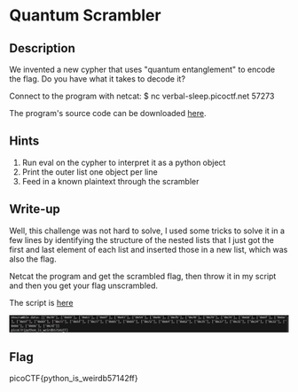 # Quantum Scrambler
## Description
We invented a new cypher that uses "quantum entanglement" to encode the flag. Do you have what it takes to decode it?

Connect to the program with netcat:
$ nc verbal-sleep.picoctf.net 57273

The program's source code can be downloaded [here](https://challenge-files.picoctf.net/c_verbal_sleep/5d8fc92543d767a7faef596cb61f6a1cce41e929dd03dac6db9292b0a3d0b510/quantum_scrambler.py).

## Hints
1. Run eval on the cypher to interpret it as a python object
2. Print the outer list one object per line
3. Feed in a known plaintext through the scrambler

## Write-up
Well, this challenge was not hard to solve, I used some tricks to solve it in a few lines by identifying the structure of the nested lists that I just got the first and last element of each list and inserted those in a new list, which was also the flag.

Netcat the program and get the scrambled flag, then throw it in my script and then you get your flag unscrambled.

The script is [here](https://github.com/tlmt009147/picoCTF2025/blob/8a94cd60041f2d3ec1eae2960a5e2ba28005d4d2/RE/Quantum%20Scrambler/scramble.py)

![](https://github.com/tlmt009147/picoCTF2025/blob/8a94cd60041f2d3ec1eae2960a5e2ba28005d4d2/RE/Quantum%20Scrambler/1.png)

## Flag
picoCTF{python_is_weirdb57142ff}



